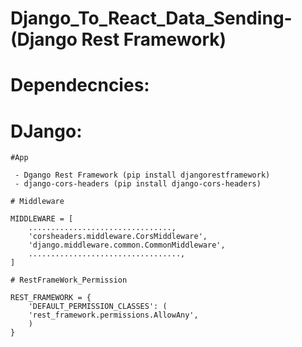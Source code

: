 # Django_To_React_Data_Sending-(Django Rest Framework)

# Dependecncies:


# DJango:

    #App

     - Dgango Rest Framework (pip install djangorestframework)
     - django-cors-headers (pip install django-cors-headers)

    # Middleware

    MIDDLEWARE = [
        ................................,
        'corsheaders.middleware.CorsMiddleware',
        'django.middleware.common.CommonMiddleware',
        ..................................,
    ]

    # RestFrameWork_Permission

    REST_FRAMEWORK = {
        'DEFAULT_PERMISSION_CLASSES': (
        'rest_framework.permissions.AllowAny',
        )
    }
